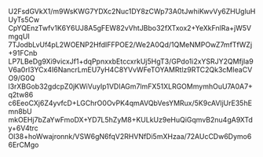 U2FsdGVkX1/m9WsKWG7YDXc2Nuc1DY8zCWp73A0tJwhiKwvVy6ZHUgluHUyTs5Cw
CpYQEnzTwfv1K6Y6UJ8A5gFEW82vVhtJBbo32fXTxox2+YeXkFnlRa+jW5VmgqUI
7TJodbLvUf4pL2WOENP2HfdIFFPOE2/We2A0Qd/1QMeNMPOwZ7mfTfWZj+91FCnb
LP7LBeDg9Xi9vicxJf1+dqPpnxxbEtccxrkUj5HgT3/GPdo1i2xYSRJY2QMfjIa9
V6a0rI3YCx4I6NancrLmEU7yH4C8YVvWFeTOYAMRtlz9RTC2Qk3cMIeaCVO9/G0Q
l3rXBGob32gdcpZ0jKWiVuyIp1VDIAGm7lmFX51XLRGOMmymhOuU7A0A7+q2tw86
c6EeoCXj6Z4yvfcD+LGChrO0OvPK4qmAVQbVesYMRux/5K9cAVljUrE35hEmn8bU
mkOEHj7bZaYwFmoDX+YD7L5hZyM8+KULkUz9eHuQiGqmvB2nu4gA9XTdy+6V4trc
Ol38+hoWwajronnk/VSW6gN6fqV2RHVNfDi5mXHzaa/72AUcCDw6Dymo66ErCMgo
